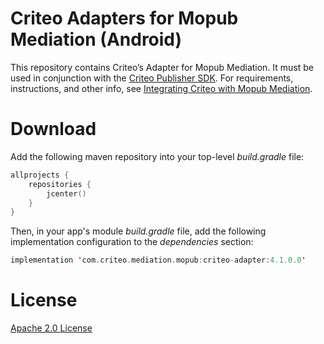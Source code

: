 # Criteo Adapters for Mopub Mediation (Android)
This repository contains Criteo’s Adapter for Mopub Mediation. It must be used in conjunction with the [Criteo Publisher SDK](https://github.com/criteo/android-publisher-sdk). 
For requirements, instructions, and other info, see [Integrating Criteo with Mopub Mediation](https://publisherdocs.criteotilt.com/app/android/mediation/mopub/).

# Download
Add the following maven repository into your top-level *build.gradle* file:

```kotlin
allprojects {
    repositories {
        jcenter()
    }
}
```

Then, in your app's module *build.gradle* file, add the following implementation configuration to the *dependencies* section:

```kotlin
implementation 'com.criteo.mediation.mopub:criteo-adapter:4.1.0.0'
```

# License
[Apache 2.0 License](http://www.apache.org/licenses/LICENSE-2.0.html)

